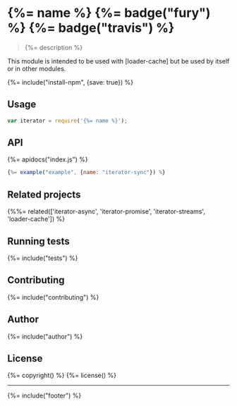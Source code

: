 # {%= name %} {%= badge("fury") %} {%= badge("travis") %}

> {%= description %}

This module is intended to be used with [loader-cache] but be used by itself or in other modules.

{%= include("install-npm", {save: true}) %}

## Usage

```js
var iterator = require('{%= name %}');
```

## API
<!-- add a path or glob pattern for files with code comments to use for docs  -->
{%= apidocs("index.js") %}

```js
{%= example("example", {name: "iterator-sync"}) %}
```

## Related projects
<!-- add an array of related projects, then un-escape the helper -->
{%%= related(['iterator-async', 'iterator-promise', 'iterator-streams', 'loader-cache']) %}

## Running tests
{%= include("tests") %}

## Contributing
{%= include("contributing") %}

## Author
{%= include("author") %}

## License
{%= copyright() %}
{%= license() %}

***

{%= include("footer") %}
